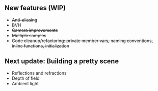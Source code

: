 ## New features (WIP)
- ~~Anti-aliasing~~
- BVH
- ~~Camera improvements~~
- ~~Multiple samples~~
- ~~Code cleanup/refactoring: private member vars, naming conventions, inline functions, initialization~~

## Next update: Building a pretty scene
- Reflections and refractions
- Depth of field
- Ambient light
